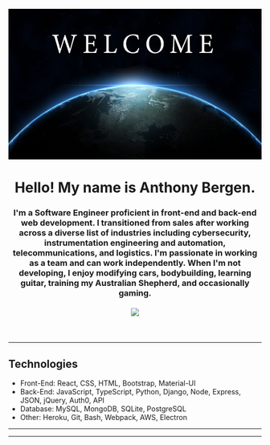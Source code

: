 <img align="center" src="welcome.webp" alt="welcome"
	title="welcome banner" width="1000" height="300" />

<h1 align="center">
Hello! My name is Anthony Bergen.
</h1>
<h3 align="center" style="margin-bottom:10px">I'm a Software Engineer proficient in front-end and back-end web development. I transitioned from sales after working across a diverse list of industries including cybersecurity, instrumentation engineering and automation, telecommunications, and logistics. I'm passionate in working as a team and can work independently. When I'm not developing, I enjoy modifying cars, bodybuilding, learning guitar, training my Australian Shepherd, and occasionally gaming.</h4>
<div align="center">
  <h4>
    </a>
    <a href="https://github-readme-stats.vercel.app/api?username=adbergen&show_icons=true&theme=radical"><img src="https://github-readme-stats.vercel.app/api?username=adbergen&show_icons=true&theme=radical"/></a>
</h4>
<br>
</div>

<hr>

## Technologies

<ul>
<li>Front-End: React, CSS, HTML, Bootstrap, Material-UI</li>
<li>Back-End: JavaScript, TypeScript, Python, Django, Node, Express, JSON, jQuery, Auth0, API</li>
<li>Database: MySQL, MongoDB, SQLite, PostgreSQL</li>
<li>Other: Heroku, Git, Bash, Webpack, AWS, Electron</li>
</ul>

<hr>
<hr>
